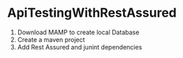 # ApiTestingWithRestAssured


1. Download MAMP to create local Database
2. Create a maven project
3. Add Rest Assured and junint dependencies

